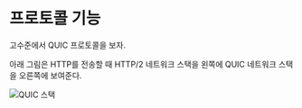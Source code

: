 <!--
# Protocol features

The QUIC protocol from a high level.

Illustrated below is the HTTP/2 network stack on the left and the QUIC network
stack on the right, when used as HTTP transport.

![QUIC logo](../images/quic-stack.png)
-->

# 프로토콜 기능

고수준에서 QUIC 프로토콜을 보자.

아래 그림은 HTTP를 전송할 때 HTTP/2 네트워크 스택을 왼쪽에 QUIC 네트워크 스택을 오른쪽에 보여준다.

![QUIC 스택](../images/quic-stack.png)
